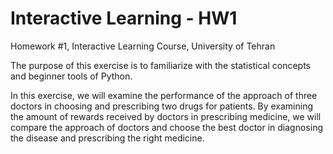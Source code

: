 # Interactive Learning - HW1

Homework #1, Interactive Learning Course, University of Tehran

The purpose of this exercise is to familiarize with the statistical concepts and beginner tools of Python.

In this exercise, we will examine the performance of the approach of three doctors in choosing and prescribing two drugs for patients. 
By examining the amount of rewards received by doctors in prescribing medicine, we will compare the approach of doctors and choose the best doctor in diagnosing the disease and prescribing the right medicine.
